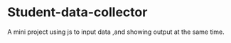 # Student-data-collector
A mini project using js to input data ,and showing output at the same time.
